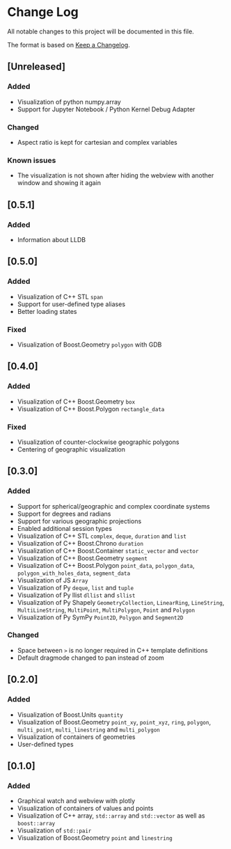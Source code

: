 # Change Log

All notable changes to this project will be documented in this file.

The format is based on [Keep a Changelog](https://keepachangelog.com/en/1.0.0/).

## [Unreleased]
### Added
- Visualization of python numpy.array
- Support for Jupyter Notebook / Python Kernel Debug Adapter
### Changed
- Aspect ratio is kept for cartesian and complex variables
### Known issues
- The visualization is not shown after hiding the webview with another window and showing it again

## [0.5.1]
### Added
- Information about LLDB

## [0.5.0]
### Added
- Visualization of C++ STL `span`
- Support for user-defined type aliases
- Better loading states
### Fixed
- Visualization of Boost.Geometry `polygon` with GDB

## [0.4.0]
### Added
- Visualization of C++ Boost.Geometry `box`
- Visualization of C++ Boost.Polygon `rectangle_data`
### Fixed
- Visualization of counter-clockwise geographic polygons
- Centering of geographic visualization

## [0.3.0]
### Added
- Support for spherical/geographic and complex coordinate systems
- Support for degrees and radians
- Support for various geographic projections
- Enabled additional session types
- Visualization of C++ STL `complex`, `deque`, `duration` and `list`
- Visualization of C++ Boost.Chrono `duration`
- Visualization of C++ Boost.Container `static_vector` and `vector`
- Visualization of C++ Boost.Geometry `segment`
- Visualization of C++ Boost.Polygon `point_data`, `polygon_data`, `polygon_with_holes_data`, `segment_data`
- Visualization of JS `Array`
- Visualization of Py `deque`, `list` and `tuple`
- Visualization of Py llist `dllist` and `sllist`
- Visualization of Py Shapely `GeometryCollection`, `LinearRing`, `LineString`, `MultiLineString`, `MultiPoint`, `MultiPolygon`, `Point` and `Polygon`
- Visualization of Py SymPy `Point2D`, `Polygon` and `Segment2D`
### Changed
- Space between `>` is no longer required in C++ template definitions
- Default dragmode changed to pan instead of zoom

## [0.2.0]
### Added
- Visualization of Boost.Units `quantity`
- Visualization of Boost.Geometry `point_xy`, `point_xyz`, `ring`, `polygon`, `multi_point`, `multi_linestring` and `multi_polygon`
- Visualization of containers of geometries
- User-defined types

## [0.1.0]
### Added
- Graphical watch and webview with plotly
- Visualization of containers of values and points
- Visualization of C++ array, `std::array` and `std::vector` as well as `boost::array`
- Visualization of `std::pair`
- Visualization of Boost.Geometry `point` and `linestring`